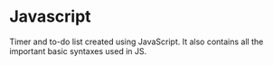 # Javascript

Timer and to-do list created using JavaScript.
It also contains all the important basic syntaxes used in JS.
